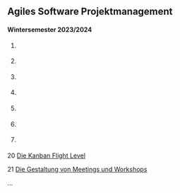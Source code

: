 ## Agiles Software Projektmanagement

#### Wintersemester 2023/2024

1. [](?url=01.kapitel.md)

1. [](?url=01.kapitel.md)

1. [](?url=01.kapitel.md)

1. [](?url=01.kapitel.md)

1. [](?url=01.kapitel.md)

1. [](?url=01.kapitel.md)

1. [](?url=01.kapitel.md)

20 [Die Kanban Flight Level](?url=20.kapitel.md)
 
21 [Die Gestaltung von Meetings und Workshops](?url=21.kapitel.md)

...

